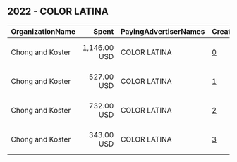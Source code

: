 ## 2022 - COLOR LATINA 
|OrganizationName|Spent|PayingAdvertiserNames|CreativeUrls|Impressions|Genders|AgeBrackets|CountryCodes|BillingAddresses|CandidateBallotInformation|
|:---|---:|:---|:---|---:|:---|:---|:---|:---|:---|
|Chong and Koster|1,146.00 USD|COLOR LATINA|[0](https://www.snap.com/political-ads/asset/dd2620b5b93a5bad0dcde489e96d31fa1cfc13032dd3c8921a1b59d58d8f630a?mediaType=png)|130,686||18-30|united states|"1640 Rhode Island Ave. NW, Suite 600,Washington,20036,US"||
|Chong and Koster|527.00 USD|COLOR LATINA|[1](https://www.snap.com/political-ads/asset/e3ae0253d4ed4033b05c5299ac81f9d19074cecd968684f5149df999645c587a?mediaType=png)|54,695||18-30|united states|"1640 Rhode Island Ave. NW, Suite 600,Washington,20036,US"||
|Chong and Koster|732.00 USD|COLOR LATINA|[2](https://www.snap.com/political-ads/asset/3d5d54888b8bdb3bf78a0c9b747e21ecf572e8157a59bfd51f8c3e3b54813f1a?mediaType=png)|76,976||18-30|united states|"1640 Rhode Island Ave. NW, Suite 600,Washington,20036,US"||
|Chong and Koster|343.00 USD|COLOR LATINA|[3](https://www.snap.com/political-ads/asset/f23d3b796242944465689aa9b054ee0261ad190e7e7ff0ff23d5ecc33b11450b?mediaType=png)|33,031||18-30|united states|"1640 Rhode Island Ave. NW, Suite 600,Washington,20036,US"||
